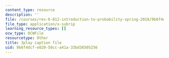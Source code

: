 ```yaml
---
content_type: resource
description: ''
file: /courses/res-6-012-introduction-to-probability-spring-2018/9b6f4dcfe82058cca41a33bd36505256_jzhFxJflHXQ.vtt
file_type: application/x-subrip
learning_resource_types: []
ocw_type: OCWFile
resourcetype: Other
title: 3play caption file
uid: 9b6f4dcf-e820-58cc-a41a-33bd36505256
---
```

